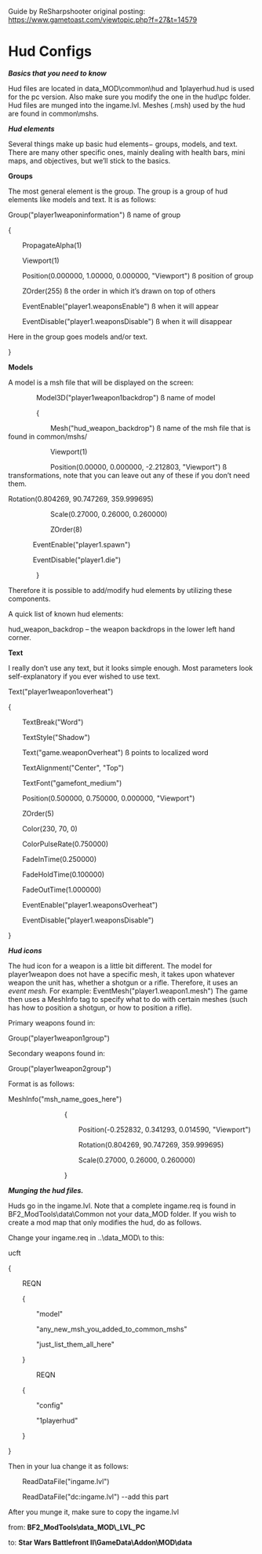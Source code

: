 ﻿Guide by ReSharpshooter
original posting: https://www.gametoast.com/viewtopic.php?f=27&t=14579

# **Hud Configs**

***Basics that you need to know***

Hud files are located in data\_MOD\common\hud and 1playerhud.hud is used for the pc version. Also make sure you modify the one in the hud\pc folder. Hud files are munged into the ingame.lvl. Meshes (.msh) used by the hud are found in common\mshs. 


***Hud elements***

Several things make up basic hud elements− groups, models, and text. There are many other specific ones, mainly dealing with health bars, mini maps, and objectives, but we’ll stick to the basics.

**Groups**

The most general element is the group. The group is a group of hud elements like models and text. It is as follows:

Group("player1weaponinformation") ß name of group

{

`    `PropagateAlpha(1)

`    `Viewport(1)

`    `Position(0.000000, 1.00000, 0.000000, "Viewport") ß position of group

`    `ZOrder(255) ß the order in which it’s drawn on top of others

`    `EventEnable("player1.weaponsEnable") ß when it will appear

`    `EventDisable("player1.weaponsDisable") ß when it will disappear

Here in the group goes models and/or text.

}

**Models**

A model is a msh file that will be displayed on the screen:

`        `Model3D("player1weapon1backdrop") ß name of model

`        `{

`            `Mesh("hud\_weapon\_backdrop") ß name of the msh file that is found in common/mshs/

`            `Viewport(1)

`            `Position(0.00000, 0.000000, -2.212803, "Viewport") ß transformations, note that you can leave out any of these if you don’t need them. 

Rotation(0.804269, 90.747269, 359.999695)

`            `Scale(0.27000, 0.26000, 0.260000)

`            `ZOrder(8)

`	    `EventEnable("player1.spawn")

`	    `EventDisable("player1.die")



`        `}

Therefore it is possible to add/modify hud elements by utilizing these components. 

A quick list of known hud elements:

hud\_weapon\_backdrop – the weapon backdrops in the lower left hand corner.

**Text**

I really don’t use any text, but it looks simple enough. Most parameters look self-explanatory if you ever wished to use text.

Text("player1weapon1overheat")

{

`    `TextBreak("Word")

`    `TextStyle("Shadow")

`    `Text("game.weaponOverheat") ß points to localized word

`    `TextAlignment("Center", "Top")

`    `TextFont("gamefont\_medium")

`    `Position(0.500000, 0.750000, 0.000000, "Viewport")

`    `ZOrder(5)

`    `Color(230, 70, 0)

`    `ColorPulseRate(0.750000)

`    `FadeInTime(0.250000)

`    `FadeHoldTime(0.100000)

`    `FadeOutTime(1.000000)

`    `EventEnable("player1.weaponsOverheat")

`    `EventDisable("player1.weaponsDisable")

}


***Hud icons***

The hud icon for a weapon is a little bit different. The model for player1weapon does not have a specific mesh, it takes upon whatever weapon the unit has, whether a shotgun or a rifle. Therefore, it uses an *event mesh.* For example: EventMesh("player1.weapon1.mesh") The game then uses a MeshInfo tag to specify what to do with certain meshes (such has how to position a shotgun, or how to position a rifle).

Primary weapons found in: 

Group("player1weapon1group")

Secondary weapons found in:

Group("player1weapon2group")

Format is as follows:

MeshInfo("msh\_name\_goes\_here")

`                `{

`                    `Position(-0.252832, 0.341293, 0.014590, "Viewport")

`                    `Rotation(0.804269, 90.747269, 359.999695)

`                    `Scale(0.27000, 0.26000, 0.260000)

`                `}



***Munging the hud files.***

Huds go in the ingame.lvl. Note that a complete ingame.req is found in BF2\_ModTools\data\Common not your data\_MOD folder. If you wish to create a mod map that only modifies the hud, do as follows.

Change your ingame.req in ..\data\_MOD\ to this: 

ucft

{

`    `REQN

`    `{

`        `"model"

`        `"any\_new\_msh\_you\_added\_to\_common\_mshs"

`        `"just\_list\_them\_all\_here"

`    `}

`        `REQN

`    `{

`        `"config"

`        `"1playerhud"

`    `}

}

Then in your lua change it as follows:

`    `ReadDataFile("ingame.lvl")

`    `ReadDataFile("dc:ingame.lvl") --add this part

After you munge it, make sure to copy the ingame.lvl 

from: **BF2\_ModTools\data\_MOD\\_LVL\_PC** 

to: **Star Wars Battlefront II\GameData\Addon\MOD\data**



